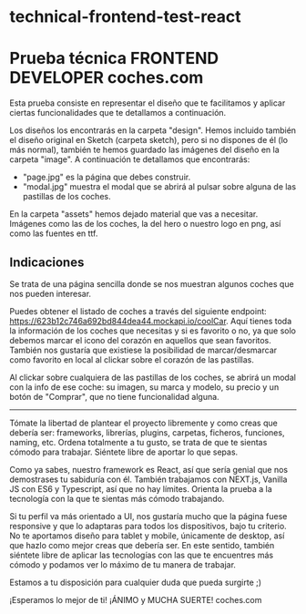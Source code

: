 # technical-frontend-test-react
Prueba técnica FRONTEND DEVELOPER coches.com
=========================================

Esta prueba consiste en representar el diseño que te facilitamos y aplicar ciertas funcionalidades que te detallamos a continuación.

Los diseños los encontrarás en la carpeta "design". Hemos incluido también el diseño original en Sketch (carpeta sketch), pero si no dispones de él (lo más normal), también te hemos guardado las imágenes del diseño en la carpeta "image". A continuación te detallamos que encontrarás:

- "page.jpg" es la página que debes construir.
- "modal.jpg" muestra el modal que se abrirá al pulsar sobre alguna de las pastillas de los coches.

En la carpeta "assets" hemos dejado material que vas a necesitar. Imágenes como las de los coches, la del hero o nuestro logo en png, así como las fuentes en ttf.

Indicaciones
------------
Se trata de una página sencilla donde se nos muestran algunos coches que nos pueden interesar.

Puedes obtener el listado de coches a través del siguiente endpoint: https://623b12c746a692bd844dea44.mockapi.io/coolCar. Aquí tienes toda la información de los coches que necesitas y si es favorito o no, ya que solo debemos marcar el icono del corazón en aquellos que sean favoritos. También nos gustaría que existiese la posibilidad de marcar/desmarcar como favorito en local al clickar sobre el corazón de las pastillas.

Al clickar sobre cualquiera de las pastillas de los coches, se abrirá un modal con la info de ese coche: su imagen, su marca y modelo, su precio y un botón de "Comprar", que no tiene funcionalidad alguna.

------------

Tómate la libertad de plantear el proyecto libremente y como creas que debería ser: frameworks, librerías, plugins, carpetas, ficheros, funciones, naming, etc. Ordena totalmente a tu gusto, se trata de que te sientas cómodo para trabajar. Siéntete libre de aportar lo que sepas.

Como ya sabes, nuestro framework es React, así que sería genial que nos demostrases tu sabiduría con él. También trabajamos con NEXT.js, Vanilla JS con ES6 y Typescript, así que no hay límites. Orienta la prueba a la tecnología con la que te sientas más cómodo trabajando.

Si tu perfil va más orientado a UI, nos gustaría mucho que la página fuese responsive y que lo adaptaras para todos los dispositivos, bajo tu criterio. No te aportamos diseño para tablet y mobile, únicamente de desktop, así que hazlo como mejor creas que debería ser. En este sentido, también siéntete libre de aplicar las tecnologías con las que te encuentres más cómodo y podamos ver lo máximo de tu manera de trabajar.

Estamos a tu disposición para cualquier duda que pueda surgirte ;)

¡Esperamos lo mejor de ti!
¡ÁNIMO y MUCHA SUERTE!
coches.com